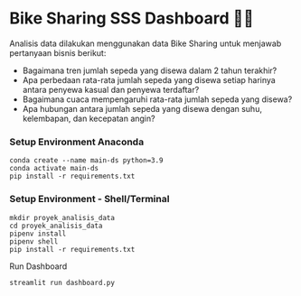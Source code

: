 # Bike Sharing SSS Dashboard 🚴✨

Analisis data dilakukan menggunakan data Bike Sharing untuk menjawab pertanyaan bisnis berikut:
- Bagaimana tren jumlah sepeda yang disewa dalam 2 tahun terakhir?
- Apa perbedaan rata-rata jumlah sepeda yang disewa setiap harinya antara penyewa kasual dan penyewa terdaftar?
- Bagaimana cuaca mempengaruhi rata-rata jumlah sepeda yang disewa?
- Apa hubungan antara jumlah sepeda yang disewa dengan suhu, kelembapan, dan kecepatan angin?

### Setup Environment Anaconda
```
conda create --name main-ds python=3.9
conda activate main-ds
pip install -r requirements.txt
```

### Setup Environment - Shell/Terminal
```
mkdir proyek_analisis_data
cd proyek_analisis_data
pipenv install
pipenv shell
pip install -r requirements.txt
```

Run Dashboard
```
streamlit run dashboard.py
```

